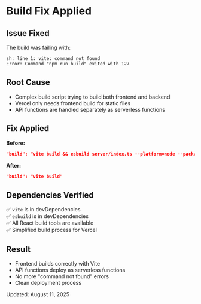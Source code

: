 # Build Fix Applied

## Issue Fixed
The build was failing with:
```
sh: line 1: vite: command not found
Error: Command "npm run build" exited with 127
```

## Root Cause
- Complex build script trying to build both frontend and backend
- Vercel only needs frontend build for static files
- API functions are handled separately as serverless functions

## Fix Applied
**Before:**
```json
"build": "vite build && esbuild server/index.ts --platform=node --packages=external --bundle --format=esm --outdir=dist"
```

**After:**
```json
"build": "vite build"
```

## Dependencies Verified
✅ `vite` is in devDependencies  
✅ `esbuild` is in devDependencies  
✅ All React build tools are available  
✅ Simplified build process for Vercel  

## Result
- Frontend builds correctly with Vite
- API functions deploy as serverless functions 
- No more "command not found" errors
- Clean deployment process

Updated: August 11, 2025